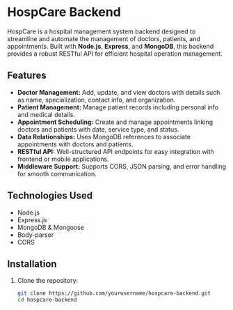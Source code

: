 # HospCare Backend

HospCare is a hospital management system backend designed to streamline and automate the management of doctors, patients, and appointments. Built with **Node.js**, **Express**, and **MongoDB**, this backend provides a robust RESTful API for efficient hospital operation management.

## Features

- **Doctor Management:** Add, update, and view doctors with details such as name, specialization, contact info, and organization.
- **Patient Management:** Manage patient records including personal info and medical details.
- **Appointment Scheduling:** Create and manage appointments linking doctors and patients with date, service type, and status.
- **Data Relationships:** Uses MongoDB references to associate appointments with doctors and patients.
- **RESTful API:** Well-structured API endpoints for easy integration with frontend or mobile applications.
- **Middleware Support:** Supports CORS, JSON parsing, and error handling for smooth communication.

## Technologies Used

- Node.js
- Express.js
- MongoDB & Mongoose
- Body-parser
- CORS

## Installation

1. Clone the repository:

   ```bash
   git clone https://github.com/yourusername/hospcare-backend.git
   cd hospcare-backend
